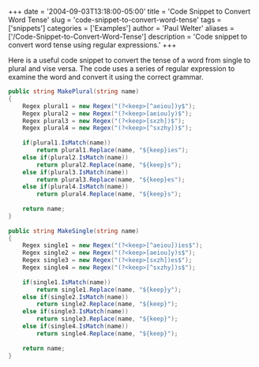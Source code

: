 +++
date = '2004-09-03T13:18:00-05:00'
title = 'Code Snippet to Convert Word Tense'
slug = 'code-snippet-to-convert-word-tense'
tags = ['snippets']
categories = ['Examples']
author = 'Paul Welter'
aliases = ['/Code-Snippet-to-Convert-Word-Tense']
description = 'Code snippet to convert word tense using regular expressions.'
+++


Here is a useful code snippet to convert the tense of a word from single to plural and vise versa. The code uses a series of regular expression to examine the word and convert it using the correct grammar.

```csharp
public string MakePlural(string name)  
{  
    Regex plural1 = new Regex("(?<keep>[^aeiou])y$");  
    Regex plural2 = new Regex("(?<keep>[aeiou]y)$");  
    Regex plural3 = new Regex("(?<keep>[sxzh])$");  
    Regex plural4 = new Regex("(?<keep>[^sxzhy])$");  
  
    if(plural1.IsMatch(name))  
        return plural1.Replace(name, "${keep}ies");  
    else if(plural2.IsMatch(name))  
        return plural2.Replace(name, "${keep}s");  
    else if(plural3.IsMatch(name))  
        return plural3.Replace(name, "${keep}es");  
    else if(plural4.IsMatch(name))  
        return plural4.Replace(name, "${keep}s");  
  
    return name;  
}  
  
public string MakeSingle(string name)  
{  
    Regex single1 = new Regex("(?<keep>[^aeiou])ies$");  
    Regex single2 = new Regex("(?<keep>[aeiou]y)s$");  
    Regex single3 = new Regex("(?<keep>[sxzh])es$");  
    Regex single4 = new Regex("(?<keep>[^sxzhy])s$");  
  
    if(single1.IsMatch(name))  
        return single1.Replace(name, "${keep}y");  
    else if(single2.IsMatch(name))  
        return single2.Replace(name, "${keep}");  
    else if(single3.IsMatch(name))  
        return single3.Replace(name, "${keep}");  
    else if(single4.IsMatch(name))  
        return single4.Replace(name, "${keep}");  
  
    return name;  
}
```
